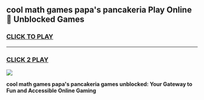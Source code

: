 
## cool math games papa's pancakeria Play Online 👋 Unblocked Games
<h3>
<a href="https://news.freeplayer.one?title=cool_math_games_papa's_pancakeria&ref=17CMG">CLICK TO PLAY</a></h3>
<hr>

<h3>
<a href="https://news.freeplayer.one?title=cool_math_games_papa's_pancakeria&ref=17CMG">CLICK 2 PLAY</a>
  
</h3>

<a href="https://news.freeplayer.one?title=cool_math_games_papa's_pancakeria&ref=17CMG/"><img src="https://clearcache.store/games.png"></a>


**cool math games papa's pancakeria games unblocked: Your Gateway to Fun and Accessible Online Gaming**
